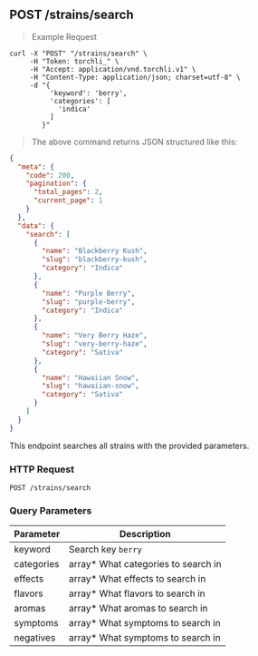 ## POST /strains/search

> Example Request

```shell
curl -X "POST" "/strains/search" \
     -H "Token: torchli_" \
     -H "Accept: application/vnd.torchli.v1" \
     -H "Content-Type: application/json; charset=utf-8" \
     -d "{
          'keyword': 'berry',
          'categories': [
            'indica'
          ]
        }"

```

> The above command returns JSON structured like this:

```json
{
  "meta": {
    "code": 200,
    "pagination": {
      "total_pages": 2,
      "current_page": 1
    }
  },
  "data": {
    "search": [
      {
        "name": "Blackberry Kush",
        "slug": "blackberry-kush",
        "category": "Indica"
      },
      {
        "name": "Purple Berry",
        "slug": "purple-berry",
        "category": "Indica"
      },
      {
        "name": "Very Berry Haze",
        "slug": "very-berry-haze",
        "category": "Sativa"
      },
      {
        "name": "Hawaiian Snow",
        "slug": "hawaiian-snow",
        "category": "Sativa"
      }
    ]
  }
}
```

This endpoint searches all strains with the provided parameters.

### HTTP Request

`POST /strains/search`

### Query Parameters

Parameter | Description
--------- | -----------
keyword | Search key `berry`
categories | array* What categories to search in
effects | array* What effects to search in
flavors | array* What flavors to search in
aromas | array* What aromas to search in
symptoms | array* What symptoms to search in
negatives | array* What symptoms to search in
